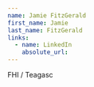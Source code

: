 ```yaml
---
name: Jamie FitzGerald
first_name: Jamie
last_name: FitzGerald
links:
  - name: LinkedIn
    absolute_url: 
---
```

FHI / Teagasc
